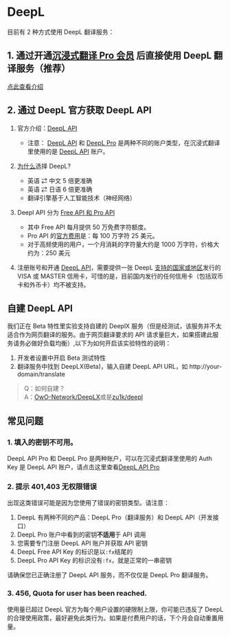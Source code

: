 # DeepL

目前有 2 种方式使用 DeepL 翻译服务：

## 1. 通过开通[沉浸式翻译 Pro 会员](https://immersivetranslate.com/pricing/) 后直接使用 DeepL 翻译服务（推荐）

[点此查看介绍](https://immersivetranslate.com/pricing/)

## 2. 通过 DeepL 官方获取 DeepL API

1. 官方介绍：[DeepL API ](https://www.deepl.com/zh/pro#developer)
   - 注意： [DeepL API](https://www.deepl.com/zh/pro#developer) 和 [DeepL Pro](https://www.deepl.com/pro) 是两种不同的账户类型，在沉浸式翻译里使用的是 [DeepL API](https://www.deepl.com/zh/pro/select-country#developer) 账户。
2. [为什么](https://www.deepl.com/zh/whydeepl)选择 DeepL?

   - 英语 ⇄ 中文 5 倍更准确
   - 英语 ⇄ 日语 6 倍更准确
   - 翻译引擎基于人工智能技术（神经网络）

3. Deepl API 分为 [Free API 和 Pro API](https://www.deepl.com/zh/pro#developer)

   - 其中 Free API 每月提供 50 万免费字符额度。
   - Pro API 的[官方费用](https://www.deepl.com/zh/pro#developer)是：每 100 万字符 25 美元。
   - 对于高频使用的用户，一个月消耗的字符量大约是 1000 万字符，价格大约为：250 美元

4. 注册账号和开通 [DeepL API](https://www.deepl.com/zh/pro#developer)，需要提供一张 DeepL [支持的国家或地区](https://support.deepl.com/hc/zh-cn/articles/360020016339-DeepL-Pro%E5%9C%A8%E6%88%91%E6%89%80%E5%9C%A8%E5%9B%BD%E5%AE%B6%E6%97%A0%E6%B3%95%E8%AE%A2%E9%98%85)发行的 VISA 或 MASTER 信用卡，可惜的是，目前国内发行的任何信用卡（包括双币卡和外币卡）均不被支持。

## 自建 DeepL API

我们正在 Beta 特性里实验支持自建的 DeeplX 服务（但是经测试，该服务并不太适合作为网页翻译的服务。由于网页翻译要求的 API 请求量巨大，如果搭建此服务请务必做好负载均衡）,以下为如何开启该实验特性的说明：

1. 开发者设置中开启 Beta 测试特性
2. 翻译服务中找到 DeepLX(Beta)，输入自建 DeepL API URL，如 http://your-domain/translate

> Q：如何自建？  
> A：[OwO-Network/DeepLX](https://github.com/OwO-Network/DeepLX#setup-on-immersive-translate)或是[zu1k/deepl](https://github.com/KyleChoy/zotero-pdf-translate/blob/CustomDeepL/README.md)

## 常见问题

### 1. 填入的密钥不可用。

DeepL API Pro 和 DeepL Pro 是两种账户，可以在沉浸式翻译里使用的 Auth Key 是 DeepL API 账户，请点击这里查看[DeepL API Pro](https://www.deepl.com/zh/pro/select-country#developer)

### 2. 提示 401,403 无权限错误

出现这类错误可能是因为您使用了错误的密钥类型。请注意：

1. DeepL 有两种不同的产品：DeepL Pro（翻译服务）和 DeepL API（开发接口）
2. DeepL Pro 账户中看到的密钥**不适用**于 API 调用
3. 您需要专门注册 DeepL API 账户并获取 API 密钥
4. DeepL Free API Key 的标识是以`:fx`结尾的
5. DeepL Pro API Key 的标识没有`:fx`，就是正常的一串密钥

请确保您已正确注册了 DeepL API 服务，而不仅仅是 DeepL Pro 翻译服务。

### 3. 456, Quota for user has been reached.

使用量已超过 DeepL 官方为每个用户设置的硬限制上限，你可能已违反了 DeepL 的合理使用政策，最好避免此类行为。如果是付费用户的话，下个月会自动重置用量。
